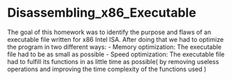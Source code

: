 # Disassembling_x86_Executable
  The goal of this homework was to identify the purpose and flaws of an executable file written for x86 Intel ISA. After doing that we had to optimize the program in two different ways: - Memory optimization: The executable file had to be as small as possible - Speed optimization: The executable file had to fulfill its functions in as little time as possible( by removing useless operations and improving the time complexity of the functions used )
